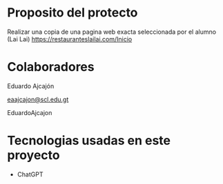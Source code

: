 # Proposito del protecto
 Realizar una copia de una pagina web exacta seleccionada por el alumno (Lai Lai)
 https://restauranteslailai.com/Inicio

# Colaboradores
Eduardo Ajcajón

eaajcajon@scl.edu.gt

EduardoAjcajon

# Tecnologias usadas en este proyecto
- ChatGPT
